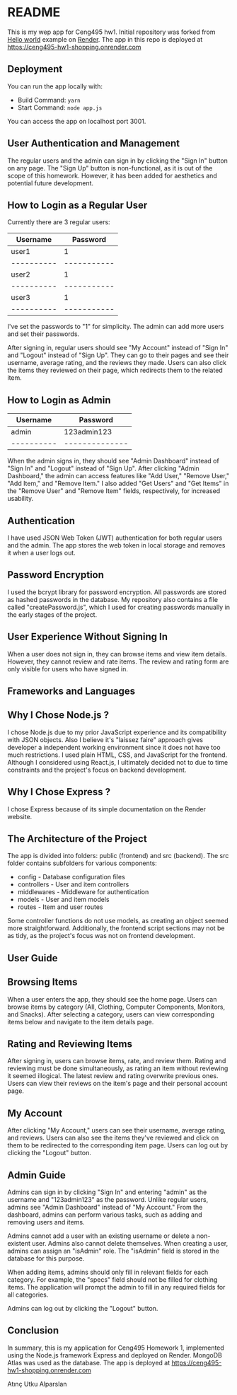 # README

This is my wep app for Ceng495 hw1. Initial repository was forked from [Hello world](https://expressjs.com/en/starter/hello-world.html) example on [Render](https://render.com). 
The app in this repo is deployed at https://ceng495-hw1-shopping.onrender.com

## Deployment

You can run the app locally with:

  * Build Command: `yarn`
  * Start Command: `node app.js`

You can access the app on localhost port 3001.

## User Authentication and Management

The regular users and the admin can sign in by clicking the "Sign In" button on any page. The "Sign Up" button is non-functional, as it is out of the scope of this homework. However, it has been added for aesthetics and potential future development.

## How to Login as a Regular User

Currently there are 3 regular users:

Username  |  Password
----------|-----------
user1     |  1  
----------|-----------
user2     |  1
----------|-----------
user3     |  1
----------|-----------

I've set the passwords to "1" for simplicity. The admin can add more users and set their passwords.

After signing in, regular users should see "My Account" instead of "Sign In" and "Logout" instead of "Sign Up". They can go to their pages and see their username, average rating, and the reviews they made. Users can also click the items they reviewed on their page, which redirects them to the related item.

## How to Login as Admin

Username  |  Password
----------|--------------
admin     |  123admin123  
----------|--------------

When the admin signs in, they should see "Admin Dashboard" instead of "Sign In" and "Logout" instead of "Sign Up". After clicking "Admin Dashboard," the admin can access features like "Add User," "Remove User," "Add Item," and "Remove Item." I also added "Get Users" and "Get Items" in the "Remove User" and "Remove Item" fields, respectively, for increased usability.

## Authentication

I have used JSON Web Token (JWT) authentication for both regular users and the admin. The app stores the web token in local storage and removes it when a user logs out.

## Password Encryption

I used the bcrypt library for password encryption. All passwords are stored as hashed passwords in the database. My repository also contains a file called "createPassword.js", which I used for creating passwords manually in the early stages of the project.

## User Experience Without Signing In

When a user does not sign in, they can browse items and view item details. However, they cannot review and rate items. The review and rating form are only visible for users who have signed in.


## Frameworks and Languages

## Why I Chose Node.js ?

I chose Node.js due to my prior JavaScript experience and its compatibility with JSON objects. Also I believe it's "laissez faire" approach gives developer a independent working environment since it does not have too much restrictions. I used plain HTML, CSS, and JavaScript for the frontend. Although I considered using React.js, I ultimately decided not to due to time constraints and the project's focus on backend development.

## Why I Chose Express ?

I chose Express because of its simple documentation on the Render website.

## The Architecture of the Project

The app is divided into folders: public (frontend) and src (backend). The src folder contains subfolders for various components: 

* config - Database configuration files
* controllers - User and item controllers
* middlewares - Middleware for authentication
* models - User and item models
* routes - Item and user routes

Some controller functions do not use models, as creating an object seemed more straightforward. Additionally, the frontend script sections may not be as tidy, as the project's focus was not on frontend development.

## User Guide

## Browsing Items
When a user enters the app, they should see the home page. Users can browse items by category (All, Clothing, Computer Components, Monitors, and Snacks). After selecting a category, users can view corresponding items below and navigate to the item details page.

## Rating and Reviewing Items
After signing in, users can browse items, rate, and review them. Rating and reviewing must be done simultaneously, as rating an item without reviewing it seemed illogical. The latest review and rating overwrite previous ones. Users can view their reviews on the item's page and their personal account page.

## My Account
After clicking "My Account," users can see their username, average rating, and reviews. Users can also see the items they've reviewed and click on them to be redirected to the corresponding item page. Users can log out by clicking the "Logout" button.


## Admin Guide

Admins can sign in by clicking "Sign In" and entering "admin" as the username and "123admin123" as the password. Unlike regular users, admins see "Admin Dashboard" instead of "My Account." From the dashboard, admins can perform various tasks, such as adding and removing users and items.

Admins cannot add a user with an existing username or delete a non-existent user. Admins also cannot delete themselves. When creating a user, admins can assign an "isAdmin" role. The "isAdmin" field is stored in the database for this purpose.

When adding items, admins should only fill in relevant fields for each category. For example, the "specs" field should not be filled for clothing items. The application will prompt the admin to fill in any required fields for all categories.

Admins can log out by clicking the "Logout" button.

## Conclusion

In summary, this is my application for Ceng495 Homework 1, implemented using the Node.js framework Express and deployed on Render. MongoDB Atlas was used as the database. The app is deployed at https://ceng495-hw1-shopping.onrender.com

Atınç Utku Alparslan

